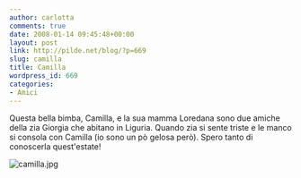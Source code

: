 ```yaml
---
author: carlotta
comments: true
date: 2008-01-14 09:45:48+00:00
layout: post
link: http://pilde.net/blog/?p=669
slug: camilla
title: Camilla
wordpress_id: 669
categories:
- Amici
---
```


Questa bella bimba, Camilla, e la sua mamma Loredana sono due amiche della zia Giorgia che abitano in Liguria.
Quando zia si sente triste e le manco si consola con Camilla (io sono un pò gelosa però). 
Spero tanto di conoscerla quest'estate!

![camilla.jpg](http://pilde.net/blog/wp-content/uploads/2008/01/camilla.jpg)


